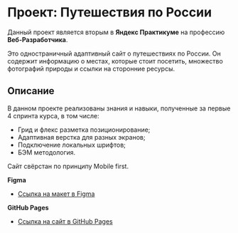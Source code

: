 # Проект: Путешествия по России
Данный проект является вторым в **Яндекс Практикуме** на профессию **Веб-Разработчика**.

Это одностраничный адаптивный сайт о путешествиях по России. Он содержит информацию о местах, которые стоит посетить, множество фотографий природы и ссылки на сторонние ресурсы.

## Описание
В данном проекте реализованы знания и навыки, полученные за первые 4 спринта курса, в том числе:
* Грид и флекс разметка позиционирование;
* Адаптивная верстка для разных экранов;
* Подключение локальных шрифтов;
* БЭМ методология.

Сайт свёрстан по принципу Mobile first.

**Figma**

* [Ссылка на макет в Figma](https://www.figma.com/file/5S2WSbEFL6awjVWJ0NWL8Q/Sprint-3_-Russia-_-desktop-mobile?node-id=28503%3A0)

**GitHub Pages**

* [Ссылка на сайт в GitHub Pages](https://evgeniigo.github.io/russian-travel/index.html)

